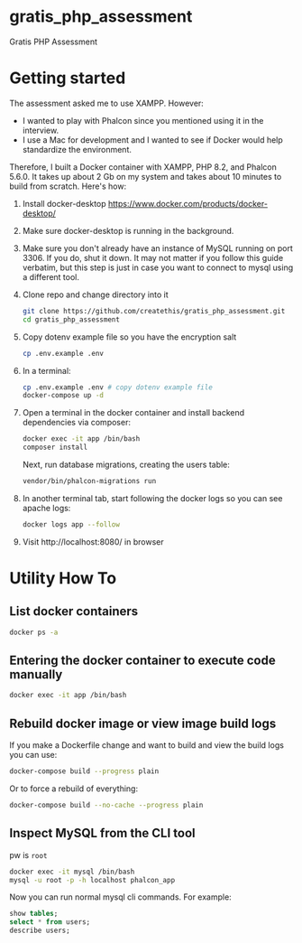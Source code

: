 # gratis_php_assessment
Gratis PHP Assessment

# Getting started
The assessment asked me to use XAMPP. However:
- I wanted to play with Phalcon since you mentioned using it in the interview.
- I use a Mac for development and I wanted to see if Docker would help standardize the environment.

Therefore, I built a Docker container with XAMPP, PHP 8.2, and Phalcon 5.6.0.
It takes up about 2 Gb on my system and takes about 10 minutes to build from scratch. Here's how:

1. Install docker-desktop https://www.docker.com/products/docker-desktop/
2. Make sure docker-desktop is running in the background.
3. Make sure you don't already have an instance of MySQL running on port 3306. If you do, shut it down.
   It may not matter if you follow this guide verbatim, but this step is just in case you want to 
   connect to mysql using a different tool.
4. Clone repo and change directory into it
   ```bash
   git clone https://github.com/createthis/gratis_php_assessment.git
   cd gratis_php_assessment
   ```
5. Copy dotenv example file so you have the encryption salt
   ```bash
   cp .env.example .env
   ```
6. In a terminal:
   ```bash
   cp .env.example .env # copy dotenv example file
   docker-compose up -d
   ```
7. Open a terminal in the docker container and install backend dependencies via composer:
   ```bash
   docker exec -it app /bin/bash
   composer install
   ```

   Next, run database migrations, creating the users table:
   ```bash
   vendor/bin/phalcon-migrations run
   ```
8. In another terminal tab, start following the docker logs so you can see apache logs:
   ```bash
   docker logs app --follow
   ```
9. Visit http://localhost:8080/ in browser


# Utility How To
## List docker containers
```bash
docker ps -a
```

## Entering the docker container to execute code manually
```bash
docker exec -it app /bin/bash
```

## Rebuild docker image or view image build logs
If you make a Dockerfile change and want to build and view the build logs you can use:
```bash
docker-compose build --progress plain
```

Or to force a rebuild of everything:
```bash
docker-compose build --no-cache --progress plain
```

## Inspect MySQL from the CLI tool
pw is `root`
```bash
docker exec -it mysql /bin/bash
mysql -u root -p -h localhost phalcon_app
```

Now you can run normal mysql cli commands. For example:
```sql
show tables;
select * from users;
describe users;
```
